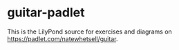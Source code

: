 # guitar-padlet

This is the LilyPond source for exercises and diagrams on
https://padlet.com/natewhetsell/guitar.
